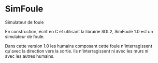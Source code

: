 # SimFoule
Simulateur de foule

En construction, écrit en C et utilisant la librairie SDL2, SimFoule 1.0 est un simulateur de foule.

Dans cette version 1.0 les humains composant cette foule n'interragissent qu'avec la direction vers la sortie. Ils n'interragissent ni avec les murs ni avec les autres humains.

